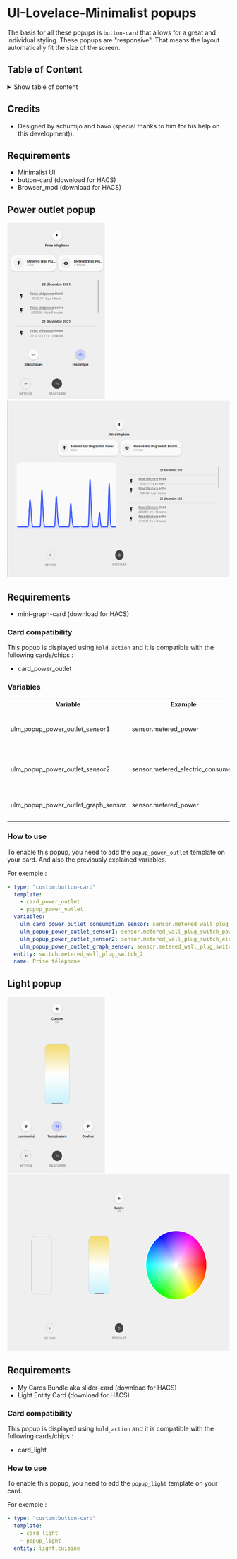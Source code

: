 # UI-Lovelace-Minimalist popups
The basis for all these popups is `button-card` that allows for a great and individual styling. These popups are "responsive". That means the layout automatically fit the size of the screen.

## Table of Content

<details>
<summary>Show table of content</summary>

* [Credits](#credits)
* [Power outlet popup](#power-outlet-popup)
  * [Card compatibility](#card-compatibility)
  * [Variables](#variables)
  * [How to use](#how-to-use)
* [Light popup](#light-popup)
</details>

## Credits
* Designed by schumijo and bavo (special thanks to him for his help on this development)).

## Requirements
* Minimalist UI 
* button-card (download for HACS)
* Browser_mod (download for HACS)

## Power outlet popup

<img src="./screenshots/popup_power_phone.png" height="400"> <img src="./screenshots/popup_power_tablet.png" height="400">

## Requirements
* mini-graph-card (download for HACS)

### Card compatibility

This popup is displayed using ``hold_action`` and it is compatible with the following cards/chips :
* card_power_outlet

### Variables
<table>
  <tr>
    <th>Variable</th>
    <th>Example</th>
    <th>Required</th>
    <th>Explanation</th>
  </tr>
  <tr>
    <td>ulm_popup_power_outlet_sensor1</td>
    <td>sensor.metered_power</td>
    <td>yes</td>
    <td>Sensor entity displayed on top left button</td>
  </tr>
  <tr>
    <td>ulm_popup_power_outlet_sensor2</td>
    <td>sensor.metered_electric_consumed</td>
    <td>yes</td>
    <td>Sensor entity displayed on top right button</td>
  </tr>
  <tr>
    <td>ulm_popup_power_outlet_graph_sensor</td>
    <td>sensor.metered_power</td>
    <td>yes</td>
    <td>Sensor entity displayed on graph</td>
  </tr>
</table>

### How to use

To enable this popup, you need to add the ``popup_power_outlet`` template on your card. And also the previously explained variables.

For exemple :
```yaml
- type: "custom:button-card"
  template:
    - card_power_outlet
    - popup_power_outlet
  variables:
    ulm_card_power_outlet_consumption_sensor: sensor.metered_wall_plug_switch_power_3
    ulm_popup_power_outlet_sensor1: sensor.metered_wall_plug_switch_power_3
    ulm_popup_power_outlet_sensor2: sensor.metered_wall_plug_switch_electric_consumed_kwh_2
    ulm_popup_power_outlet_graph_sensor: sensor.metered_wall_plug_switch_power_3
  entity: switch.metered_wall_plug_switch_2
  name: Prise téléphone
```

## Light popup

<img src="./screenshots/popup_light_phone.png" height="400"> <img src="./screenshots/popup_light_tablet.png" height="400">

## Requirements
* My Cards Bundle aka slider-card (download for HACS)
* Light Entity Card (download for HACS)

### Card compatibility

This popup is displayed using ``hold_action`` and it is compatible with the following cards/chips :
* card_light

### How to use

To enable this popup, you need to add the ``popup_light`` template on your card.

For exemple :
```yaml
- type: "custom:button-card"
  template:
    - card_light
    - popup_light
  entity: light.cuisine
```
